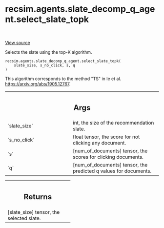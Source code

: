 <div itemscope itemtype="http://developers.google.com/ReferenceObject">
<meta itemprop="name" content="recsim.agents.slate_decomp_q_agent.select_slate_topk" />
<meta itemprop="path" content="Stable" />
</div>

# recsim.agents.slate_decomp_q_agent.select_slate_topk

<!-- Insert buttons and diff -->

<table class="tfo-notebook-buttons tfo-api" align="left">

</table>

<a target="_blank" href="https://github.com/google-research/recsim/tree/master/recsim/agents/slate_decomp_q_agent.py">View
source</a>

Selects the slate using the top-K algorithm.

<pre class="devsite-click-to-copy prettyprint lang-py tfo-signature-link">
<code>recsim.agents.slate_decomp_q_agent.select_slate_topk(
    slate_size, s_no_click, s, q
)
</code></pre>

<!-- Placeholder for "Used in" -->

This algorithm corresponds to the method "TS" in Ie et al.
https://arxiv.org/abs/1905.12767.

<!-- Tabular view -->

 <table class="responsive fixed orange">
<colgroup><col width="214px"><col></colgroup>
<tr><th colspan="2"><h2 class="add-link">Args</h2></th></tr>

<tr>
<td>
`slate_size`
</td>
<td>
int, the size of the recommendation slate.
</td>
</tr><tr>
<td>
`s_no_click`
</td>
<td>
float tensor, the score for not clicking any document.
</td>
</tr><tr>
<td>
`s`
</td>
<td>
[num_of_documents] tensor, the scores for clicking documents.
</td>
</tr><tr>
<td>
`q`
</td>
<td>
[num_of_documents] tensor, the predicted q values for documents.
</td>
</tr>
</table>

<!-- Tabular view -->

 <table class="responsive fixed orange">
<colgroup><col width="214px"><col></colgroup>
<tr><th colspan="2"><h2 class="add-link">Returns</h2></th></tr>
<tr class="alt">
<td colspan="2">
[slate_size] tensor, the selected slate.
</td>
</tr>

</table>
